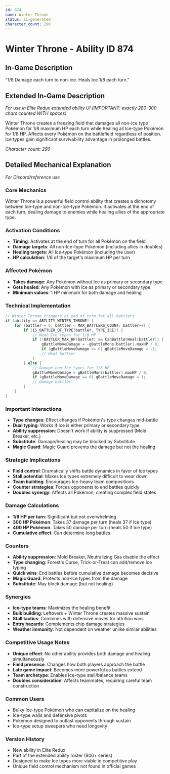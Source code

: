 ```yaml
---
id: 874
name: Winter Throne
status: ai-generated
character_count: 290
---
```


# Winter Throne - Ability ID 874

## In-Game Description
"1/8 Damage each turn to non-ice. Heals Ice 1/8 each turn."

## Extended In-Game Description
*For use in Elite Redux extended ability UI (IMPORTANT: exactly 280-300 chars counted WITH spaces)*

Winter Throne creates a freezing field that damages all non-Ice type Pokémon for 1/8 maximum HP each turn while healing all Ice-type Pokémon for 1/8 HP. Affects every Pokémon on the battlefield regardless of position. Ice types gain significant survivability advantage in prolonged battles.

*Character count: 290*

## Detailed Mechanical Explanation
*For Discord/reference use*

### Core Mechanics
Winter Throne is a powerful field control ability that creates a dichotomy between Ice-type and non-Ice-type Pokémon. It activates at the end of each turn, dealing damage to enemies while healing allies of the appropriate type.

### Activation Conditions
- **Timing**: Activates at the end of turn for all Pokémon on the field
- **Damage targets**: All non-Ice-type Pokémon (including allies in doubles)
- **Healing targets**: All Ice-type Pokémon (including the user)
- **HP calculation**: 1/8 of the target's maximum HP per turn

### Affected Pokémon
- **Takes damage**: Any Pokémon without Ice as primary or secondary type
- **Gets healed**: Any Pokémon with Ice as primary or secondary type
- **Minimum values**: 1 HP minimum for both damage and healing

### Technical Implementation
```c
// Winter Throne triggers at end of turn for all battlers
if (ability == ABILITY_WINTER_THRONE) {
    for (battler = 0; battler < MAX_BATTLERS_COUNT; battler++) {
        if (IS_BATTLER_OF_TYPE(battler, TYPE_ICE)) {
            // Heal Ice types for 1/8 HP
            if (!BATTLER_MAX_HP(battler) && CanBattlerHeal(battler)) {
                gBattleMoveDamage = -gBattleMons[battler].maxHP / 8;
                if (gBattleMoveDamage == 0) gBattleMoveDamage = -1;
                // Heal battler
            }
        } else {
            // Damage non-Ice types for 1/8 HP
            gBattleMoveDamage = gBattleMons[battler].maxHP / 8;
            if (gBattleMoveDamage == 0) gBattleMoveDamage = 1;
            // Damage battler
        }
    }
}
```

### Important Interactions
- **Type changes**: Effect changes if Pokémon's type changes mid-battle
- **Dual typing**: Works if Ice is either primary or secondary type
- **Ability suppression**: Doesn't work if ability is suppressed (Mold Breaker, etc.)
- **Substitute**: Damage/healing may be blocked by Substitute
- **Magic Guard**: Magic Guard prevents the damage but not the healing

### Strategic Implications
- **Field control**: Dramatically shifts battle dynamics in favor of Ice types
- **Stall potential**: Makes Ice types extremely difficult to wear down
- **Team building**: Encourages Ice-heavy team compositions
- **Counter strategies**: Forces opponents to end battles quickly
- **Doubles synergy**: Affects all Pokémon, creating complex field states

### Damage Calculations
- **1/8 HP per turn**: Significant but not overwhelming
- **300 HP Pokémon**: Takes 37 damage per turn (heals 37 if Ice type)
- **400 HP Pokémon**: Takes 50 damage per turn (heals 50 if Ice type)
- **Cumulative effect**: Can determine long battles

### Counters
- **Ability suppression**: Mold Breaker, Neutralizing Gas disable the effect
- **Type changing**: Forest's Curse, Trick-or-Treat can add/remove Ice typing
- **Quick wins**: End battles before cumulative damage becomes decisive
- **Magic Guard**: Protects non-Ice types from the damage
- **Substitute**: May block damage (but not healing)

### Synergies
- **Ice-type teams**: Maximizes the healing benefit
- **Bulk building**: Leftovers + Winter Throne creates massive sustain
- **Stall tactics**: Combines with defensive moves for attrition wins
- **Entry hazards**: Complements chip damage strategies
- **Weather immunity**: Not dependent on weather unlike similar abilities

### Competitive Usage Notes
- **Unique effect**: No other ability provides both damage and healing simultaneously
- **Field presence**: Changes how both players approach the battle
- **Late game impact**: Becomes more powerful as battles extend
- **Team archetype**: Enables Ice-type stall/balance teams
- **Doubles consideration**: Affects teammates, requiring careful team construction

### Common Users
- Bulky Ice-type Pokémon who can capitalize on the healing
- Ice-type walls and defensive pivots
- Pokémon designed to outlast opponents through sustain
- Ice-type setup sweepers who need longevity

### Version History
- New ability in Elite Redux
- Part of the extended ability roster (800+ series)
- Designed to make Ice types more viable in competitive play
- Unique field control mechanism not found in official games